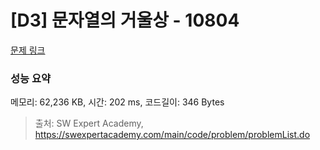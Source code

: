 # [D3] 문자열의 거울상 - 10804 

[문제 링크](https://swexpertacademy.com/main/code/problem/problemDetail.do?contestProbId=AXTC0x16D8EDFASe) 

### 성능 요약

메모리: 62,236 KB, 시간: 202 ms, 코드길이: 346 Bytes



> 출처: SW Expert Academy, https://swexpertacademy.com/main/code/problem/problemList.do